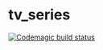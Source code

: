 # tv_series
[![Codemagic build status](https://api.codemagic.io/apps/635dd54edfb276d8ba9e46b3/release-workflow/status_badge.svg)](https://codemagic.io/apps/<app-id>/<workflow-id>/latest_build)
